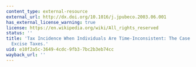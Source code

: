 ```yaml
---
content_type: external-resource
external_url: http://dx.doi.org/10.1016/j.jpubeco.2003.06.001
has_external_license_warning: true
license: https://en.wikipedia.org/wiki/All_rights_reserved
status: ''
title: 'Tax Incidence When Individuals Are Time-Inconsistent: The Case Of Cigarette
  Excise Taxes.'
uid: e10f2a5c-3649-4cdc-9fb3-7bc2b3eb74cc
wayback_url: ''
---
```

